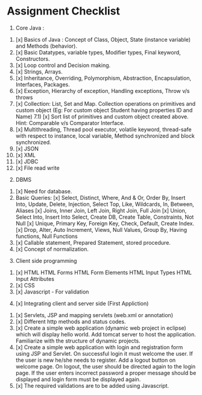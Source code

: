 # Assignment Checklist

1. Core Java :

1) [x] Basics of Java : Concept of Class, Object, State (instance variable) and Methods (behavior).
2) [x] Basic Datatypes, variable types, Modifier types, Final keyword, Constructors.
3) [x] Loop control and Decision making.
4) [x] Strings, Arrays.
5) [x] Inheritance, Overriding, Polymorphism, Abstraction, Encapsulation, Interfaces, Packages.
6) [x] Exception, Hierarchy of exception, Handling exceptions, Throw v/s throws
7) [x] Collection: List, Set and Map. Collection operations on primitives and custom object (Eg: For custom object Student having properties ID and Name)
   7.1) [x] Sort list of primitives and custom object created above. Hint: Comparable v/s Comparator Interface.
8) [x] Multithreading, Thread pool executor, volatile keyword, thread-safe with respect to instance, local variable, Method synchronized and block synchronized.
9) [x] JSON
10) [x] XML
11) [x] JDBC
12) [x] File read write

2. DBMS

1) [x] Need for database.
2) Basic Queries:
   [x] Select, Distinct, Where, And & Or, Order By, Insert Into, Update, Delete, Injection, Select Top, Like, Wildcards, In, Between, Aliases
   [x] Joins, Inner Join, Left Join, Right Join, Full Join
   [x] Union, Select Into, Insert Into Select, Create DB, Create Table, Constraints, Not Null
   [x] Unique, Primary Key, Foreign Key, Check, Default, Create Index.
   [x] Drop, Alter, Auto Increment, Views, Null Values, Group By, Having functions, Null Functions
3) [x] Callable statement, Prepared Statement, stored procedure.
4) [x] Concept of normalization.

3. Client side programming

1) [x] HTML
       HTML Forms
       HTML Form Elements
       HTML Input Types
       HTML Input Attributes
2) [x] CSS
3) [x] Javascript - For validation

4. [x] Integrating client and server side (First Appliction)

1) [x] Servlets, JSP and mapping servlets (web.xml or annotation)
2) [x] Different http methods and status codes.
3) [x] Create a simple web application (dynamic web project in eclipse) which will display hello world. Add tomcat server to host the application. Familiarize with the structure of dynamic projects.
4) [x] Create a simple web application with login and registration form using JSP and Servlet. On successful login it must welcome the user. If the user is new he/she needs to register. Add a logout button on welcome page. On logout, the user should be directed again to the login page. If the user enters incorrect password a proper message should be displayed and login form must be displayed again.
5) [x] The required validations are to be added using Javascript.

